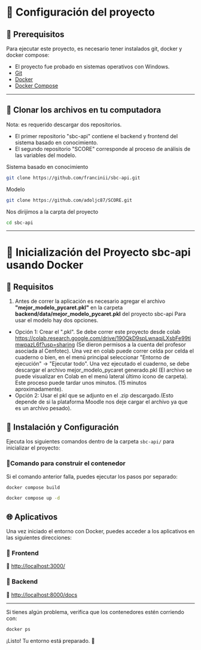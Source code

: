 
# 🚀 Configuración del proyecto


## 📌 Prerequisitos
Para ejecutar este proyecto, es necesario tener instalados git, docker y docker compose:
- El proyecto fue probado en sistemas operativos con Windows.
- [Git](https://git-scm.com/downloads)
- [Docker](https://www.docker.com/get-started/)
- [Docker Compose](https://docs.docker.com/compose/install/)
---

## 📌 Clonar los archivos en tu computadora
Nota: es requerido descargar dos repositorios. 
- El primer repositorio "sbc-api" contiene el backend y frontend del sistema basado en conocimiento. 
- El segundo repositorio "SCORE" corresponde al proceso de análisis de las variables del modelo.



Sistema basado en conocimiento
```sh
git clone https://github.com/francinii/sbc-api.git
```

Modelo
```sh
git clone https://github.com/adoljc87/SCORE.git
```
Nos dirijimos a la carpta del proyecto

```sh
cd sbc-api
```
---
# 🚀 Inicialización del Proyecto sbc-api usando Docker
## 📂 Requisitos
1. Antes de correr la aplicación es necesario agregar el archivo **"mejor_modelo_pycaret.pkl"** en la carpeta **backend/data/mejor_modelo_pycaret.pkl** del proyecto sbc-api
Para usar el modelo hay dos opciones. 
- Opción 1: Crear el ".pkl". Se debe correr este proyecto desde colab https://colab.research.google.com/drive/190QkD9spLwnaqjLXsbFe99timwpazL6f?usp=sharing (Se dieron permisos a la cuenta del profesor asociada al Cenfotec). Una vez en colab puede correr celda por celda el cuaderno o bien, en el menú principal seleccionar "Entorno de ejecución" -> "Ejecutar todo".
Una vez ejecutado el cuaderno, se debe descargar el archivo mejor_modelo_pycaret generado.pkl (El archivo se puede visualizar en Colab en el menú lateral último icono de carpeta).
Este proceso puede tardar unos minutos. (15 minutos aproximadamente).
- Opción 2: Usar el pkl que se adjunto en el .zip descargado.(Esto depende de si la plataforma Moodle nos deje cargar el archivo ya que es un archivo pesado).


## 📂 Instalación y Configuración
Ejecuta los siguientes comandos dentro de la carpeta `sbc-api/` para inicializar el proyecto:


### 🔹Comando para construir el contenedor
Si el comando anterior falla, puedes ejecutar los pasos por separado:
```sh
docker compose build
```
```sh
docker compose up -d
```

## 🌐 Aplicativos
Una vez iniciado el entorno con Docker, puedes acceder a los aplicativos en las siguientes direcciones:

### 🔹 Frontend
📍 [http://localhost:3000/](http://localhost:3000/)

### 🔹 Backend
📍 [http://localhost:8000/docs](http://localhost:8000/docs)

---
Si tienes algún problema, verifica que los contenedores estén corriendo con:

```sh
docker ps
```
¡Listo! Tu entorno está preparado. 🚀